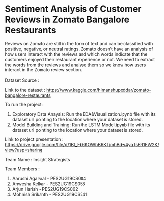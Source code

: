 # Sentiment Analysis of Customer Reviews in Zomato Bangalore Restaurants
Reviews on Zomato are still in the form of text and can be classified with positive, negative, or neutral ratings. Zomato doesn’t have an analysis of how users interact with the reviews and which words indicate that the customers enjoyed their restaurant experience or not. We need to extract the words from the reviews and analyse them so we know how users interact in the Zomato review section.<br /><br />
Dataset Source :<br />

Link to the dataset : https://www.kaggle.com/himanshupoddar/zomato-bangalore-restaurants

To run the project :
1. Exploratory Data Anaysis: Run the EDA&Visualization.ipynb file with its dataset url pointing to the location where your dataset is stored.
2. Model Building and Training: Run the LSTM Model.ipynb file with its dataset url pointing to the location where your dataset is stored.

Link to project presentation : https://drive.google.com/file/d/1Bt_Fb6KOWhB6KTjmhBdw4yqTsER1FW2K/view?usp=sharing

Team Name : Insight Strategists <br />

Team Members :<br />
1. Aarushi Agarwal - PES2UG19CS004<br />
2. Anwesha Kelkar - PES2UG19CS058<br />
3. Arjun Harish - PES2UG19CS062<br />
4. Mohnish Srikanth - PES2UG19CS241<br />
